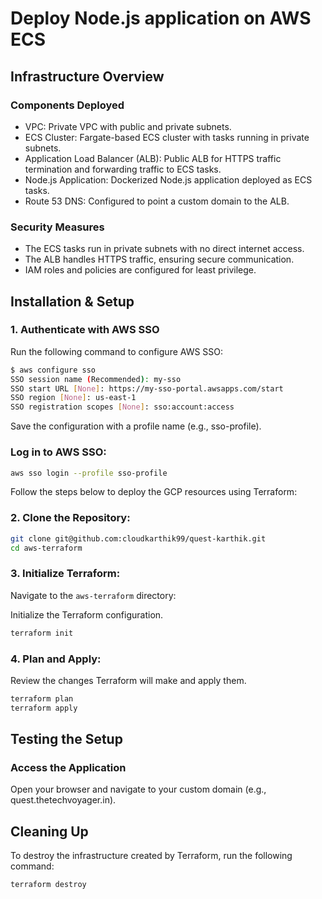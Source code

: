 # Deploy Node.js application on AWS ECS

## Infrastructure Overview

### Components Deployed
  - VPC: Private VPC with public and private subnets.
  - ECS Cluster: Fargate-based ECS cluster with tasks running in private subnets.
  - Application Load Balancer (ALB): Public ALB for HTTPS traffic termination and forwarding traffic to ECS tasks.
  - Node.js Application: Dockerized Node.js application deployed as ECS tasks.
  - Route 53 DNS: Configured to point a custom domain to the ALB.

### Security Measures
  - The ECS tasks run in private subnets with no direct internet access.
  - The ALB handles HTTPS traffic, ensuring secure communication.
  - IAM roles and policies are configured for least privilege.

## Installation & Setup

### 1. Authenticate with AWS SSO

Run the following command to configure AWS SSO:
```sh
$ aws configure sso
SSO session name (Recommended): my-sso
SSO start URL [None]: https://my-sso-portal.awsapps.com/start
SSO region [None]: us-east-1
SSO registration scopes [None]: sso:account:access
```
Save the configuration with a profile name (e.g., sso-profile).

### Log in to AWS SSO:
```sh
aws sso login --profile sso-profile
```
Follow the steps below to deploy the GCP resources using Terraform:

### 2. Clone the Repository:

```sh
git clone git@github.com:cloudkarthik99/quest-karthik.git
cd aws-terraform
```
### 3. Initialize Terraform:
Navigate to the `aws-terraform` directory:

Initialize the Terraform configuration.

```sh
terraform init
```
### 4. Plan and Apply:
Review the changes Terraform will make and apply them.

```sh
terraform plan
terraform apply
```
## Testing the Setup
### Access the Application

Open your browser and navigate to your custom domain (e.g., quest.thetechvoyager.in).
## Cleaning Up
To destroy the infrastructure created by Terraform, run the following command:

```sh
terraform destroy
```